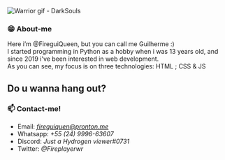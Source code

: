 ![Warrior gif - DarkSouls](https://user-images.githubusercontent.com/98475125/200197003-0ce7384b-7a7c-4314-b426-7ab87cfda2ad.gif)

### :grin: About-me
Here i’m @FireguiQueen, but you can call me Guilherme :) </br>
I started programming in Python as a hobby when i was 13 years old, and since 2019 i've been interested in web development. </br>
As you can see, my focus is on three technologies: HTML ; CSS & JS


## Do u wanna hang out? 
### 📫 Contact-me! 
+ Email: *fireguiquen@pronton.me*
+ Whatsapp: *+55 (24) 9996-63607*
+ Discord: *Just a Hydrogen viewer#0731*
+ Twitter: *@Fireplayerwr*


<!---
FireguiQueen/FireguiQueen is a ✨ special ✨ repository because its `README.md` (this file) appears on your GitHub profile.
You can click the Preview link to take a look at your changes.
--->
